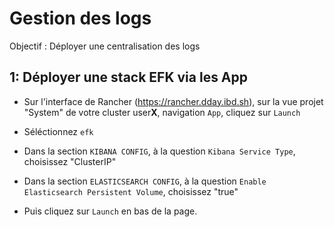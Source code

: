 # Gestion des logs

Objectif : Déployer une centralisation des logs

## 1: Déployer une stack EFK via les App

* Sur l'interface de Rancher (https://rancher.dday.ibd.sh), sur la vue projet "System" de votre cluster user**X**, navigation `App`, cliquez sur `Launch`
* Séléctionnez `efk`

* Dans la section `KIBANA CONFIG`, à la question  `Kibana Service Type`, choisissez "ClusterIP"
* Dans la section `ELASTICSEARCH CONFIG`, à la question  `Enable Elasticsearch Persistent Volume`, choisissez "true"
* Puis cliquez sur `Launch` en bas de la page.

